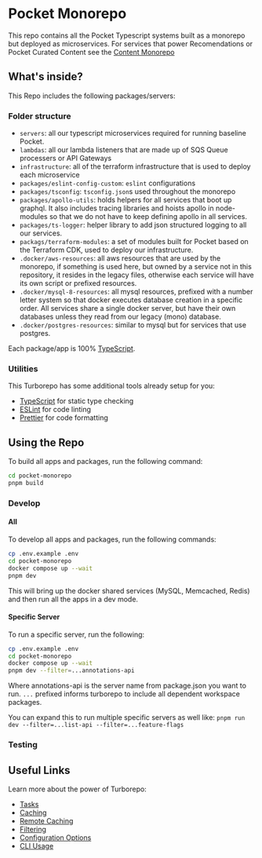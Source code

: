 # Pocket Monorepo

This repo contains all the Pocket Typescript systems built as a monorepo but deployed as microservices. For services that power Recomendations or Pocket Curated Content see the [Content Monorepo](https://github.com/pocket/content-monorepo)

## What's inside?

This Repo includes the following packages/servers:

### Folder structure

- `servers`: all our typescript microservices required for running baseline Pocket.
- `lambdas`: all our lambda listeners that are made up of SQS Queue processers or API Gateways
- `infrastructure`: all of the terraform infrastructure that is used to deploy each microservice
- `packages/eslint-config-custom`: `eslint` configurations
- `packages/tsconfig`: `tsconfig.json`s used throughout the monorepo
- `packages/apollo-utils`: holds helpers for all services that boot up graphql. It also includes tracing libraries and hoists apollo in node-modules so that we do not have to keep defining apollo in all services.
- `packages/ts-logger`: helper library to add json structured logging to all our services.
- `packags/terraform-modules`: a set of modules built for Pocket based on the Terraform CDK, used to deploy our infrastructure.
- `.docker/aws-resources`: all aws resources that are used by the monorepo, if something is used here, but owned by a service not in this repository, it resides in the legacy files, otherwise each service will have its own script or prefixed resources.
- `.docker/mysql-8-resources`: all mysql resources, prefixed with a number letter system so that docker executes database creation in a specific order. All services share a single docker server, but have their own databases unless they read from our legacy (mono) database.
- `.docker/postgres-resources`: similar to mysql but for services that use postgres.

Each package/app is 100% [TypeScript](https://www.typescriptlang.org/).

### Utilities

This Turborepo has some additional tools already setup for you:

- [TypeScript](https://www.typescriptlang.org/) for static type checking
- [ESLint](https://eslint.org/) for code linting
- [Prettier](https://prettier.io) for code formatting

## Using the Repo

To build all apps and packages, run the following command:

```bash
cd pocket-monorepo
pnpm build
```

### Develop

#### All

To develop all apps and packages, run the following commands:

```bash
cp .env.example .env
cd pocket-monorepo
docker compose up --wait
pnpm dev
```

This will bring up the docker shared services (MySQL, Memcached, Redis) and then run all the apps in a dev mode.

#### Specific Server

To run a specific server, run the following:

```bash
cp .env.example .env
cd pocket-monorepo
docker compose up --wait
pnpm dev --filter=...annotations-api
```

Where annotations-api is the server name from package.json you want to run. `...` prefixed informs turborepo to include all dependent workspace packages.

You can expand this to run multiple specific servers as well like:
```pnpm run dev --filter=...list-api --filter=...feature-flags```

### Testing

## Useful Links

Learn more about the power of Turborepo:

- [Tasks](https://turbo.build/repo/docs/core-concepts/monorepos/running-tasks)
- [Caching](https://turbo.build/repo/docs/core-concepts/caching)
- [Remote Caching](https://turbo.build/repo/docs/core-concepts/remote-caching)
- [Filtering](https://turbo.build/repo/docs/core-concepts/monorepos/filtering)
- [Configuration Options](https://turbo.build/repo/docs/reference/configuration)
- [CLI Usage](https://turbo.build/repo/docs/reference/command-line-reference)
